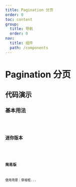 ```yaml
---
title: Pagination 分页
order: 0
toc: content
group:
  title: 导航
  order: 0
nav:
  title: 组件
  path: /components
---
```


# Pagination 分页

## 代码演示

### 基本用法

<code src="./demos/basic.tsx" />

### 迷你版本

<code src="./demos/size.tsx" />

### 简易版

使用场景：穿梭框...

<code src="./demos/simple.tsx" />
